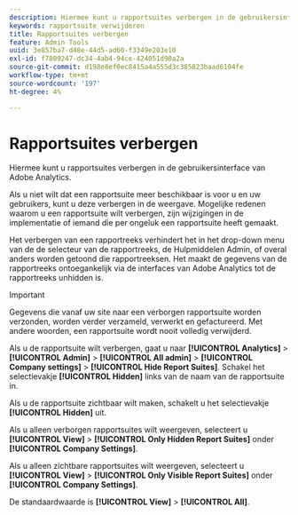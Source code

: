 ```yaml
---
description: Hiermee kunt u rapportsuites verbergen in de gebruikersinterface van Adobe Analytics.
keywords: rapportsuite verwijderen
title: Rapportsuites verbergen
feature: Admin Tools
uuid: 3e857ba7-d48e-44d5-ad60-f3349e203e10
exl-id: f7809247-dc34-4ab4-94ce-424051d90a2a
source-git-commit: d198e8ef0ec8415a4a555d3c385823baad6104fe
workflow-type: tm+mt
source-wordcount: '197'
ht-degree: 4%

---
```


# Rapportsuites verbergen

Hiermee kunt u rapportsuites verbergen in de gebruikersinterface van Adobe Analytics.

Als u niet wilt dat een rapportsuite meer beschikbaar is voor u en uw gebruikers, kunt u deze verbergen in de weergave. Mogelijke redenen waarom u een rapportsuite wilt verbergen, zijn wijzigingen in de implementatie of iemand die per ongeluk een rapportsuite heeft gemaakt.

Het verbergen van een rapportreeks verhindert het in het drop-down menu van de de selecteur van de rapportreeks, de Hulpmiddelen Admin, of overal anders worden getoond die rapportreeksen. Het maakt de gegevens van de rapportreeks ontoegankelijk via de interfaces van Adobe Analytics tot de rapportreeks unhidden is.

>[!IMPORTANT]
>
>Gegevens die vanaf uw site naar een verborgen rapportsuite worden verzonden, worden verder verzameld, verwerkt en gefactureerd. Met andere woorden, een rapportsuite wordt nooit volledig verwijderd.

Als u de rapportsuite wilt verbergen, gaat u naar **[!UICONTROL Analytics]** > **[!UICONTROL Admin]** > **[!UICONTROL All admin]** > **[!UICONTROL Company settings]** > **[!UICONTROL Hide Report Suites]**. Schakel het selectievakje **[!UICONTROL Hidden]** links van de naam van de rapportsuite in.

Als u de rapportsuite zichtbaar wilt maken, schakelt u het selectievakje **[!UICONTROL Hidden]** uit.

Als u alleen verborgen rapportsuites wilt weergeven, selecteert u **[!UICONTROL View]** > **[!UICONTROL Only Hidden Report Suites]** onder **[!UICONTROL Company Settings]**.

Als u alleen zichtbare rapportsuites wilt weergeven, selecteert u **[!UICONTROL View]** > **[!UICONTROL Only Visible Report Suites]** onder **[!UICONTROL Company Settings]**.

De standaardwaarde is **[!UICONTROL View]** > **[!UICONTROL All]**.
